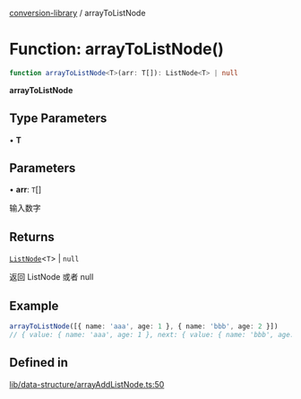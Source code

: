 [conversion-library](../globals.md) / arrayToListNode

# Function: arrayToListNode()

```ts
function arrayToListNode<T>(arr: T[]): ListNode<T> | null
```

**arrayToListNode**

<Badge type="tip" text="version: v0.0.4+" />

## Type Parameters

• **T**

## Parameters

• **arr**: `T`[]

输入数字

## Returns

[`ListNode`](../classes/ListNode.md)\<`T`\> \| `null`

返回 ListNode 或者 null

## Example

```ts
arrayToListNode([{ name: 'aaa', age: 1 }, { name: 'bbb', age: 2 }])
// { value: { name: 'aaa', age: 1 }, next: { value: { name: 'bbb', age: 2 }, next: null } }
```

## Defined in

[lib/data-structure/arrayAddListNode.ts:50](https://github.com/fxss5201/conversion-library/blob/main/lib/data-structure/arrayAddListNode.ts#L50)
